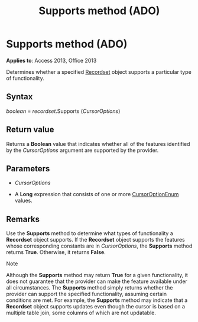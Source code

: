 ﻿---
title: Supports method (ADO)
TOCTitle: Supports method (ADO)
ms:assetid: 2b4062ce-44df-4e84-1ce9-d6618c10c2af
ms:mtpsurl: https://msdn.microsoft.com/library/JJ249059(v=office.15)
ms:contentKeyID: 48543924
ms.date: 09/18/2015
mtps_version: v=office.15
---

# Supports method (ADO)


**Applies to**: Access 2013, Office 2013

Determines whether a specified [Recordset](recordset-object-ado.md) object supports a particular type of functionality.

## Syntax

*boolean* = *recordset*.Supports (*CursorOptions*)

## Return value

Returns a **Boolean** value that indicates whether all of the features identified by the *CursorOptions* argument are supported by the provider.

## Parameters

  - *CursorOptions*

  - A **Long** expression that consists of one or more [CursorOptionEnum](cursoroptionenum.md) values.

## Remarks

Use the **Supports** method to determine what types of functionality a **Recordset** object supports. If the **Recordset** object supports the features whose corresponding constants are in *CursorOptions*, the **Supports** method returns **True**. Otherwise, it returns **False**.


> [!NOTE]
> <P>Although the <STRONG>Supports</STRONG> method may return <STRONG>True</STRONG> for a given functionality, it does not guarantee that the provider can make the feature available under all circumstances. The <STRONG>Supports</STRONG> method simply returns whether the provider can support the specified functionality, assuming certain conditions are met. For example, the <STRONG>Supports</STRONG> method may indicate that a <STRONG>Recordset</STRONG> object supports updates even though the cursor is based on a multiple table join, some columns of which are not updatable.</P>


